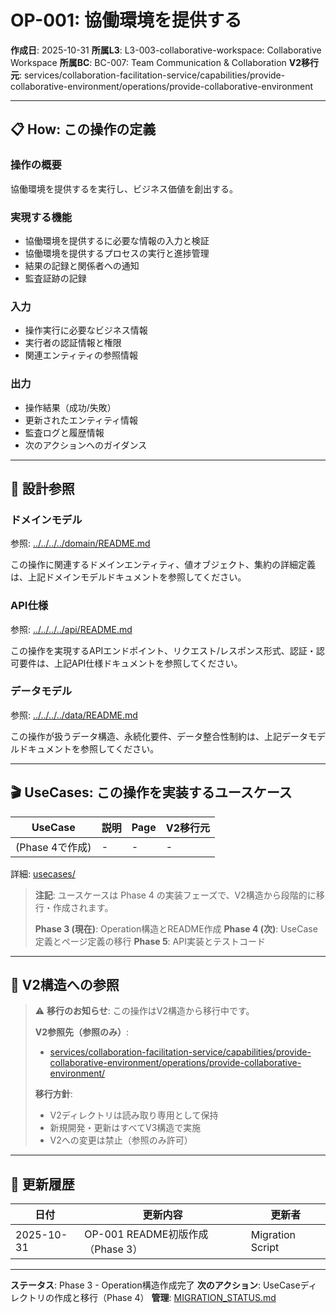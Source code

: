# OP-001: 協働環境を提供する

**作成日**: 2025-10-31
**所属L3**: L3-003-collaborative-workspace: Collaborative Workspace
**所属BC**: BC-007: Team Communication & Collaboration
**V2移行元**: services/collaboration-facilitation-service/capabilities/provide-collaborative-environment/operations/provide-collaborative-environment

---

## 📋 How: この操作の定義

### 操作の概要
協働環境を提供するを実行し、ビジネス価値を創出する。

### 実現する機能
- 協働環境を提供するに必要な情報の入力と検証
- 協働環境を提供するプロセスの実行と進捗管理
- 結果の記録と関係者への通知
- 監査証跡の記録

### 入力
- 操作実行に必要なビジネス情報
- 実行者の認証情報と権限
- 関連エンティティの参照情報

### 出力
- 操作結果（成功/失敗）
- 更新されたエンティティ情報
- 監査ログと履歴情報
- 次のアクションへのガイダンス

---

## 🔗 設計参照

### ドメインモデル
参照: [../../../../domain/README.md](../../../../domain/README.md)

この操作に関連するドメインエンティティ、値オブジェクト、集約の詳細定義は、上記ドメインモデルドキュメントを参照してください。

### API仕様
参照: [../../../../api/README.md](../../../../api/README.md)

この操作を実現するAPIエンドポイント、リクエスト/レスポンス形式、認証・認可要件は、上記API仕様ドキュメントを参照してください。

### データモデル
参照: [../../../../data/README.md](../../../../data/README.md)

この操作が扱うデータ構造、永続化要件、データ整合性制約は、上記データモデルドキュメントを参照してください。

---

## 🎬 UseCases: この操作を実装するユースケース

| UseCase | 説明 | Page | V2移行元 |
|---------|------|------|---------|
| (Phase 4で作成) | - | - | - |

詳細: [usecases/](usecases/)

> **注記**: ユースケースは Phase 4 の実装フェーズで、V2構造から段階的に移行・作成されます。
> 
> **Phase 3 (現在)**: Operation構造とREADME作成
> **Phase 4 (次)**: UseCase定義とページ定義の移行
> **Phase 5**: API実装とテストコード

---

## 🔗 V2構造への参照

> ⚠️ **移行のお知らせ**: この操作はV2構造から移行中です。
>
> **V2参照先（参照のみ）**:
> - [services/collaboration-facilitation-service/capabilities/provide-collaborative-environment/operations/provide-collaborative-environment/](../../../../../../services/collaboration-facilitation-service/capabilities/provide-collaborative-environment/operations/provide-collaborative-environment/)
>
> **移行方針**:
> - V2ディレクトリは読み取り専用として保持
> - 新規開発・更新はすべてV3構造で実施
> - V2への変更は禁止（参照のみ許可）

---

## 📝 更新履歴

| 日付 | 更新内容 | 更新者 |
|------|---------|--------|
| 2025-10-31 | OP-001 README初版作成（Phase 3） | Migration Script |

---

**ステータス**: Phase 3 - Operation構造作成完了
**次のアクション**: UseCaseディレクトリの作成と移行（Phase 4）
**管理**: [MIGRATION_STATUS.md](../../../../MIGRATION_STATUS.md)
